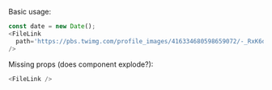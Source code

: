 Basic usage:

```js
const date = new Date();
<FileLink
  path='https://pbs.twimg.com/profile_images/416334680598659072/-_RxK6dH_200x200.jpeg'
/>
```

Missing props (does component explode?):

```js
<FileLink />
```
